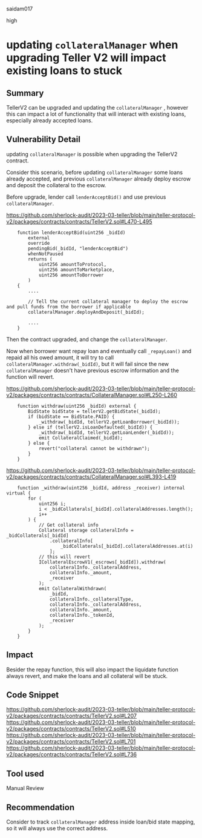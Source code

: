 saidam017

high

# updating `collateralManager` when upgrading Teller V2 will impact existing loans to stuck

## Summary

TellerV2 can be upgraded and updating the `collateralManager` , however this can impact a lot of functionality that will interact with existing loans, especially already accepted loans.

## Vulnerability Detail

updating `collateralManager` is possible when upgrading the TellerV2 contract. 

Consider this scenario, before updating `collateralManager` some loans already accepted, and previous `collateralManager` already deploy escrow and deposit the collateral to the escrow.

Before upgrade, lender call `lenderAcceptBid()` and use previous `collateralManager`.

https://github.com/sherlock-audit/2023-03-teller/blob/main/teller-protocol-v2/packages/contracts/contracts/TellerV2.sol#L470-L495

```solidity
    function lenderAcceptBid(uint256 _bidId)
        external
        override
        pendingBid(_bidId, "lenderAcceptBid")
        whenNotPaused
        returns (
            uint256 amountToProtocol,
            uint256 amountToMarketplace,
            uint256 amountToBorrower
        )
    {
        ....

        // Tell the current collateral manager to deploy the escrow and pull funds from the borrower if applicable
        collateralManager.deployAndDeposit(_bidId);

        ....
    }
```

Then the contract upgraded, and change the `collateralManager`.

Now when borrower want repay loan and eventually call `_repayLoan()` and repaid all his owed amount, it will try to call `collateralManager.withdraw(_bidId)`, but it will fail since the new `collateralManager` doesn't have previous escrow information and the function will revert.

https://github.com/sherlock-audit/2023-03-teller/blob/main/teller-protocol-v2/packages/contracts/contracts/CollateralManager.sol#L250-L260

```solidity
    function withdraw(uint256 _bidId) external {
        BidState bidState = tellerV2.getBidState(_bidId);
        if (bidState == BidState.PAID) {
            _withdraw(_bidId, tellerV2.getLoanBorrower(_bidId));
        } else if (tellerV2.isLoanDefaulted(_bidId)) {
            _withdraw(_bidId, tellerV2.getLoanLender(_bidId));
            emit CollateralClaimed(_bidId);
        } else {
            revert("collateral cannot be withdrawn");
        }
    }
```

https://github.com/sherlock-audit/2023-03-teller/blob/main/teller-protocol-v2/packages/contracts/contracts/CollateralManager.sol#L393-L419

```solidity
    function _withdraw(uint256 _bidId, address _receiver) internal virtual {
        for (
            uint256 i;
            i < _bidCollaterals[_bidId].collateralAddresses.length();
            i++
        ) {
            // Get collateral info
            Collateral storage collateralInfo = _bidCollaterals[_bidId]
                .collateralInfo[
                    _bidCollaterals[_bidId].collateralAddresses.at(i)
                ];
            // this will revert
            ICollateralEscrowV1(_escrows[_bidId]).withdraw(
                collateralInfo._collateralAddress,
                collateralInfo._amount,
                _receiver
            );
            emit CollateralWithdrawn(
                _bidId,
                collateralInfo._collateralType,
                collateralInfo._collateralAddress,
                collateralInfo._amount,
                collateralInfo._tokenId,
                _receiver
            );
        }
    }
```



## Impact

Besider the repay function, this will also impact the liquidate function always revert, and make the loans and all collateral will be stuck.

## Code Snippet

https://github.com/sherlock-audit/2023-03-teller/blob/main/teller-protocol-v2/packages/contracts/contracts/TellerV2.sol#L207
https://github.com/sherlock-audit/2023-03-teller/blob/main/teller-protocol-v2/packages/contracts/contracts/TellerV2.sol#L510
https://github.com/sherlock-audit/2023-03-teller/blob/main/teller-protocol-v2/packages/contracts/contracts/TellerV2.sol#L701
https://github.com/sherlock-audit/2023-03-teller/blob/main/teller-protocol-v2/packages/contracts/contracts/TellerV2.sol#L736

## Tool used

Manual Review

## Recommendation

Consider to track `collateralManager` address inside loan/bid state mapping, so it will always use the correct address.

